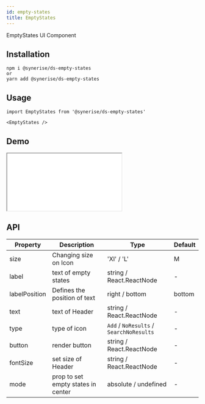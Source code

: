 ```yaml
---
id: empty-states
title: EmptyStates
---
```


EmptyStates UI Component

## Installation
```
npm i @synerise/ds-empty-states
or
yarn add @synerise/ds-empty-states
```

## Usage
```
import EmptyStates from '@synerise/ds-empty-states'

<EmptyStates />

```

## Demo

<iframe src="/storybook-static/iframe.html?id=components-empty-states--default"></iframe>

## API

| Property         | Description                        | Type                                    | Default     |
| ---------------- | ---------------------------------- | --------------------------------------- | ----------- |
| size             | Changing size on Icon              | 'Xl' / 'L'                              | M           |
| label            | text of empty states               | string / React.ReactNode                | -           |
| labelPosition    | Defines the position of text       | right / bottom                          | bottom      |
| text             | text of Header                     | string / React.ReactNode                | -           |
| type             | type of icon                       | `Add` / `NoResults` / `SearchNoResults` | -           |
| button           | render button                      | string / React.ReactNode                | -           |
| fontSize         | set size of Header                 | string / React.ReactNode                | -           |
| mode             | prop to set empty states in center | absolute / undefined                    | -           |
